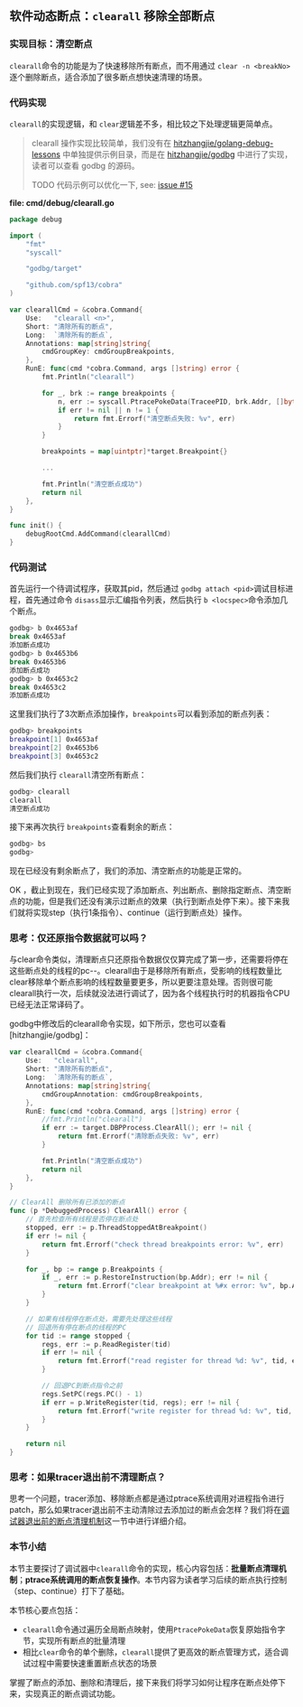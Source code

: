 ## 软件动态断点：`clearall` 移除全部断点

### 实现目标：清空断点

`clearall`命令的功能是为了快速移除所有断点，而不用通过 `clear -n <breakNo>`逐个删除断点，适合添加了很多断点想快速清理的场景。

### 代码实现

`clearall`的实现逻辑，和 `clear`逻辑差不多，相比较之下处理逻辑更简单点。

> clearall  操作实现比较简单，我们没有在 [hitzhangjie/golang-debug-lessons](https://github.com/hitzhangjie/golang-debug-lessons) 中单独提供示例目录，而是在 [hitzhangjie/godbg](https://github.com/hitzhangjie/godbg) 中进行了实现，读者可以查看 godbg 的源码。
>
> TODO 代码示例可以优化一下, see: [issue #15](https://github.com/hitzhangjie/golang-debugger-book/issues/15)

**file: cmd/debug/clearall.go**

```go
package debug

import (
    "fmt"
    "syscall"

    "godbg/target"

    "github.com/spf13/cobra"
)

var clearallCmd = &cobra.Command{
    Use:   "clearall <n>",
    Short: "清除所有的断点",
    Long:  `清除所有的断点`,
    Annotations: map[string]string{
        cmdGroupKey: cmdGroupBreakpoints,
    },
    RunE: func(cmd *cobra.Command, args []string) error {
        fmt.Println("clearall")

        for _, brk := range breakpoints {
            n, err := syscall.PtracePokeData(TraceePID, brk.Addr, []byte{brk.Orig})
            if err != nil || n != 1 {
                return fmt.Errorf("清空断点失败: %v", err)
            }
        }

        breakpoints = map[uintptr]*target.Breakpoint{}

        ...

        fmt.Println("清空断点成功")
        return nil
    },
}

func init() {
    debugRootCmd.AddCommand(clearallCmd)
}
```

### 代码测试

首先运行一个待调试程序，获取其pid，然后通过 `godbg attach <pid>`调试目标进程，首先通过命令 `disass`显示汇编指令列表，然后执行 `b <locspec>`命令添加几个断点。

```bash
godbg> b 0x4653af
break 0x4653af
添加断点成功
godbg> b 0x4653b6
break 0x4653b6
添加断点成功
godbg> b 0x4653c2
break 0x4653c2
添加断点成功
```

这里我们执行了3次断点添加操作，`breakpoints`可以看到添加的断点列表：

```bash
godbg> breakpoints
breakpoint[1] 0x4653af 
breakpoint[2] 0x4653b6 
breakpoint[3] 0x4653c2 
```

然后我们执行 `clearall`清空所有断点：

```bash
godbg> clearall
clearall 
清空断点成功
```

接下来再次执行 `breakpoints`查看剩余的断点：

```bash
godbg> bs
godbg> 
```

现在已经没有剩余断点了，我们的添加、清空断点的功能是正常的。

OK ，截止到现在，我们已经实现了添加断点、列出断点、删除指定断点、清空断点的功能，但是我们还没有演示过断点的效果（执行到断点处停下来）。接下来我们就将实现step（执行1条指令）、continue（运行到断点处）操作。

### 思考：仅还原指令数据就可以吗？

与clear命令类似，清理断点只还原指令数据仅仅算完成了第一步，还需要将停在这些断点处的线程的pc--。clearall由于是移除所有断点，受影响的线程数量比clear移除单个断点影响的线程数量要更多，所以更要注意处理。否则很可能clearall执行一次，后续就没法进行调试了，因为各个线程执行时的机器指令CPU已经无法正常译码了。

godbg中修改后的clearall命令实现，如下所示，您也可以查看 [hitzhangjie/godbg]：

```go
var clearallCmd = &cobra.Command{
	Use:   "clearall",
	Short: "清除所有的断点",
	Long:  `清除所有的断点`,
	Annotations: map[string]string{
		cmdGroupAnnotation: cmdGroupBreakpoints,
	},
	RunE: func(cmd *cobra.Command, args []string) error {
		//fmt.Println("clearall")
		if err := target.DBPProcess.ClearAll(); err != nil {
			return fmt.Errorf("清除断点失败: %v", err)
		}

		fmt.Println("清空断点成功")
		return nil
	},
}

// ClearAll 删除所有已添加的断点
func (p *DebuggedProcess) ClearAll() error {
	// 首先检查所有线程是否停在断点处
	stopped, err := p.ThreadStoppedAtBreakpoint()
	if err != nil {
		return fmt.Errorf("check thread breakpoints error: %v", err)
	}

	for _, bp := range p.Breakpoints {
		if _, err := p.RestoreInstruction(bp.Addr); err != nil {
			return fmt.Errorf("clear breakpoint at %#x error: %v", bp.Addr, err)
		}
	}

	// 如果有线程停在断点处，需要先处理这些线程
	// 回退所有停在断点的线程的PC
	for tid := range stopped {
		regs, err := p.ReadRegister(tid)
		if err != nil {
			return fmt.Errorf("read register for thread %d: %v", tid, err)
		}

		// 回退PC到断点指令之前
		regs.SetPC(regs.PC() - 1)
		if err = p.WriteRegister(tid, regs); err != nil {
			return fmt.Errorf("write register for thread %d: %v", tid, err)
		}
	}

	return nil
}
```

### 思考：如果tracer退出前不清理断点？

思考一个问题，tracer添加、移除断点都是通过ptrace系统调用对进程指令进行patch，那么如果tracer退出前不主动清除过去添加过的断点会怎样？我们将在[调试器退出前的断点清理机制](./10-clearall-atexit.md)这一节中进行详细介绍。

### 本节小结

本节主要探讨了调试器中`clearall`命令的实现，核心内容包括：**批量断点清理机制**；**ptrace系统调用的断点恢复操作**。本节内容为读者学习后续的断点执行控制（step、continue）打下了基础。

本节核心要点包括：

- `clearall`命令通过遍历全局断点映射，使用`PtracePokeData`恢复原始指令字节，实现所有断点的批量清理
- 相比`clear`命令的单个删除，`clearall`提供了更高效的断点管理方式，适合调试过程中需要快速重置断点状态的场景

掌握了断点的添加、删除和清理后，接下来我们将学习如何让程序在断点处停下来，实现真正的断点调试功能。
